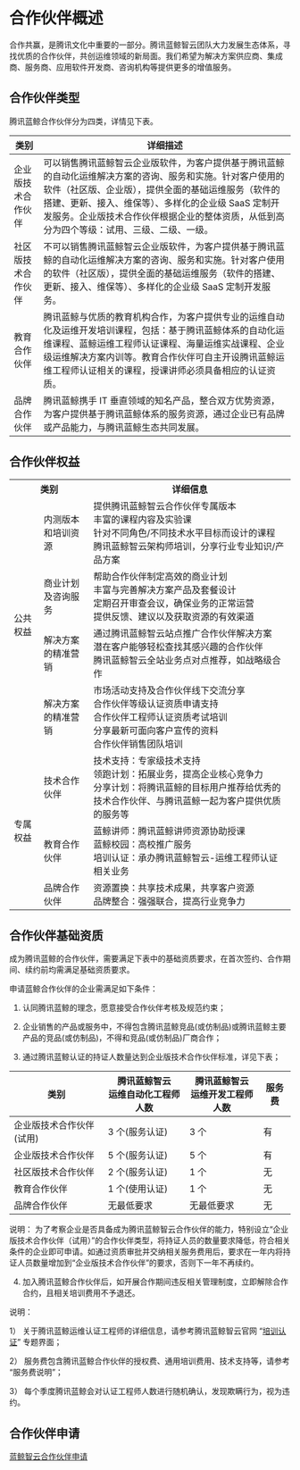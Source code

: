 # 合作伙伴概述

合作共赢，是腾讯文化中重要的一部分。腾讯蓝鲸智云团队大力发展生态体系，寻找优质的合作伙伴，共创运维领域的新局面。我们希望为解决方案供应商、集成商、服务商、应用软件开发商、咨询机构等提供更多的增值服务。

## 合作伙伴类型

腾讯蓝鲸合作伙伴分为四类，详情见下表。

| 类别               | 详细描述                                                                                                                                                                                                                                                                                                             |
| ------------------ | -------------------------------------------------------------------------------------------------------------------------------------------------------------------------------------------------------------------------------------------------------------------------------------------------------------------- |
| 企业版技术合作伙伴 | 可以销售腾讯蓝鲸智云企业版软件，为客户提供基于腾讯蓝鲸的自动化运维解决方案的咨询、服务和实施。针对客户使用的软件（社区版、企业版），提供全面的基础运维服务（软件的搭建、更新、接入、维保等）、多样化的企业级 SaaS 定制开发服务。企业版技术合作伙伴根据企业的整体资质，从低到高分为四个等级：试用、三级、二级、一级。 |
| 社区版技术合作伙伴 | 不可以销售腾讯蓝鲸智云企业版软件，为客户提供基于腾讯蓝鲸的自动化运维解决方案的咨询、服务和实施。针对客户使用的软件（社区版），提供全面的基础运维服务（软件的搭建、更新、接入、维保等）、多样化的企业级 SaaS 定制开发服务。                                                                                           |
| 教育合作伙伴       | 腾讯蓝鲸与优质的教育机构合作，为客户提供专业的运维自动化及运维开发培训课程，包括：基于腾讯蓝鲸体系的自动化运维课程、蓝鲸运维工程师认证课程、海量运维实战课程、企业级运维解决方案内训等。教育合作伙伴可自主开设腾讯蓝鲸运维工程师认证相关的课程，授课讲师必须具备相应的认证资质。                                     |
| 品牌合作伙伴       | 腾讯蓝鲸携手 IT 垂直领域的知名产品，整合双方优势资源，为客户提供基于腾讯蓝鲸体系的服务资源，通过企业已有品牌或产品能力，与腾讯蓝鲸生态共同发展。                                                                                                                                                                     |

## 合作伙伴权益

<table>
    <tr>
        <th colspan="2">类别</th>
        <th>详细信息</th>
    </tr>
    <tr>
        <td rowspan="5">公共权益</th>
    </tr>
	  <tr>
        <td>内测版本和培训资源</td>
        <td>提供腾讯蓝鲸智云合作伙伴专属版本<br>丰富的课程内容及实验课<br>针对不同角色/不同技术水平目标而设计的课程<br>腾讯蓝鲸智云架构师培训，分享行业专业知识/产品方案</td>
    </tr>
    <tr>
        <td>商业计划及咨询服务</td>
        <td>帮助合作伙伴制定高效的商业计划<br>丰富与完善解决方案产品及套餐设计<br>定期召开审查会议，确保业务的正常运营<br>提供反馈、建议以及获取资源的有效渠道</td>
    </tr>
    <tr>
        <td>解决方案的精准营销</td>
        <td>通过腾讯蓝鲸智云站点推广合作伙伴解决方案<br>潜在客户能够轻松查找其感兴趣的合作伙伴<br>腾讯蓝鲸智云全站业务点对点推荐，如战略级合作</td>
    </tr>
    <tr>
        <td>解决方案的精准营销</td>
        <td>市场活动支持及合作伙伴线下交流分享<br>合作伙伴等级认证资质申请支持<br>合作伙伴工程师认证资质考试培训<br>分享最新可面向客户宣传的资料<br>合作伙伴销售团队培训</td>
    </tr>
    <tr>
        <td rowspan="4">专属权益</th>
    </tr>
    <tr>
        <td>技术合作伙伴</td>
        <td>技术支持：专家级技术支持<br>领跑计划：拓展业务，提高企业核心竞争力<br>分享计划：将腾讯蓝鲸的目标用户推荐给优秀的技术合作伙伴、与腾讯蓝鲸一起为客户提供优质的服务等</td>
    </tr>
    <tr>
        <td>教育合作伙伴</td>
        <td>蓝鲸讲师：腾讯蓝鲸讲师资源协助授课<br>蓝鲸校园：高校推广服务<br>培训认证：承办腾讯蓝鲸智云-运维工程师认证相关业务</td>
    </tr>
    <tr>
        <td>品牌合作伙伴</td>
        <td>资源置换：共享技术成果，共享客户资源<br>品牌整合：强强联合，提高行业竞争力</td>
    </tr>
</table>

## 合作伙伴基础资质

成为腾讯蓝鲸的合作伙伴，需要满足下表中的基础资质要求，在首次签约、合作期间、续约前均需满足基础资质要求。

申请蓝鲸合作伙伴的企业需满足如下条件：

1. 认同腾讯蓝鲸的理念，愿意接受合作伙伴考核及规范约束；

2. 企业销售的产品或服务中，不得包含腾讯蓝鲸竞品(或仿制品)或腾讯蓝鲸主要产品的竞品(或仿制品)，不得和竞品(或仿制品)厂商合作；

3. 通过腾讯蓝鲸认证的持证人数量达到企业版技术合作伙伴标准，详见下表；

| 类别                     | 腾讯蓝鲸智云<br>运维自动化工程师人数 | 腾讯蓝鲸智云<br>运维开发工程师人数 | 服务费 |
| ------------------------ | -------------------- | ------------------ | ------ |
| 企业版技术合作伙伴(试用) | 3 个(服务认证)       | 3 个               | 有     |
| 企业版技术合作伙伴       | 5 个(服务认证)       | 5 个               | 有     |
| 社区版技术合作伙伴       | 2 个(服务认证)       | 1 个               | 无     |
| 教育合作伙伴             | 1 个(使用认证)       | 1 个               | 无     |
| 品牌合作伙伴             | 无最低要求           | 无最低要求         | 无     |
说明：
为了考察企业是否具备成为腾讯蓝鲸智云合作伙伴的能力，特别设立“企业版技术合作伙伴（试用）”的合作伙伴类型，将持证人员的数量要求降低，符合相关条件的企业即可申请。如通过资质审批并交纳相关服务费用后，要求在一年内将持证人员数量增加到“企业版技术合作伙伴”的要求，否则下一年不再续约。


4. 加入腾讯蓝鲸合作伙伴后，如开展合作期间违反相关管理制度，立即解除合作合约，且相关培训费用不予退还。

说明：

  1）  关于腾讯蓝鲸运维认证工程师的详细信息，请参考腾讯蓝鲸智云官网 “[培训认证](https://bk.tencent.com/training_exam/)” 专题界面；

  2）  服务费包含腾讯蓝鲸合作伙伴的授权费、通用培训费用、技术支持等，请参考 “服务费说明”；

  3）  每个季度腾讯蓝鲸会对认证工程师人数进行随机确认，发现欺瞒行为，视为违约。

## 合作伙伴申请

[蓝鲸智云合作伙伴申请](https://bk.tencent.com/cooperation_partner/)
